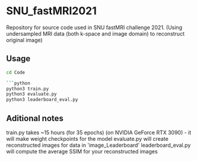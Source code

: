 # SNU_fastMRI2021

Repository for source code used in SNU fastMRI challenge 2021.
(Using undersampled MRI data (both k-space and image domain) to reconstruct original image)

## Usage

```bash
cd Code

```python
python3 train.py
python3 evaluate.py
python3 leaderboard_eval.py
```

## Aditional notes
train.py takes ~15 hours (for 35 epochs) (on NVIDIA GeForce RTX 3090) - it will make weight checkpoints for the model
evaluate.py will create reconstructed images for data in 'image_Leaderboard'
leaderboard_eval.py will compute the average SSIM for your reconstructed images
